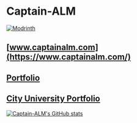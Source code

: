 # Captain-ALM

[![Modrinth](https://komarev.com/ghpvc/?username=captain-alm&label=Profile%20views&color=0e75b6&style=flat)](https://github.com/captain-alm)

## [www.captainalm.com](https://www.captainalm.com/)

## [Portfolio](https://portfolio.captainalm.com/)

## [City University Portfolio](https://cityuni.captainalm.com/)

[![Captain-ALM's GitHub stats](https://github-readme-stats.vercel.app/api?username=captain-alm&show_icons=true&theme=onedark&include_all_commits=true&hide_border=true)](https://github.com/captain-alm)
